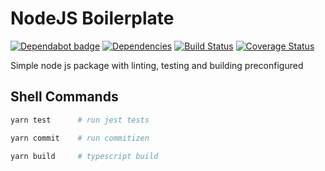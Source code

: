 # NodeJS Boilerplate

[![Dependabot badge](https://badgen.net/github/dependabot/iamogbz/node-js-boilerplate/?icon=dependabot)](https://app.dependabot.com)
[![Dependencies](https://img.shields.io/librariesio/github/iamogbz/node-js-boilerplate)](https://github.com/iamogbz/node-js-boilerplate)
[![Build Status](https://github.com/iamogbz/node-js-boilerplate/workflows/Build/badge.svg)](https://github.com/iamogbz/node-js-boilerplate/actions)
[![Coverage Status](https://coveralls.io/repos/github/iamogbz/node-js-boilerplate/badge.svg?branch=master)](https://coveralls.io/github/iamogbz/node-js-boilerplate?branch=master)

Simple node js package with linting, testing and building preconfigured

## Shell Commands

```sh
yarn test      # run jest tests
```

```sh
yarn commit    # run commitizen
```

```sh
yarn build     # typescript build
```
